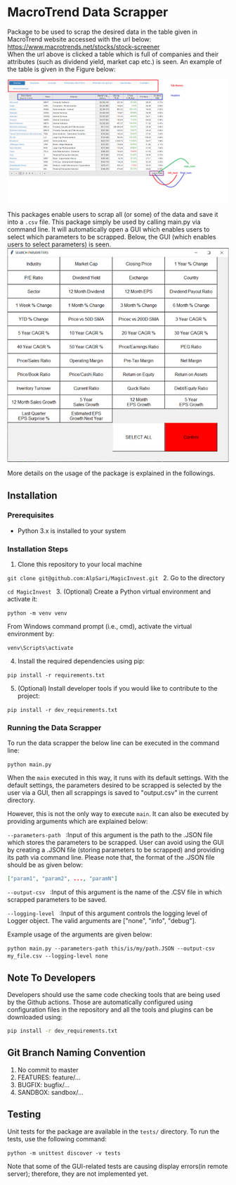 # MacroTrend Data Scrapper

Package to be used to scrap the desired data in the table given in MacroTrend website accessed with the url below: <br />
https://www.macrotrends.net/stocks/stock-screener
<br />
When the url above is clicked a table which is full of companies 
and their attributes (such as dividend yield, market cap etc.) is seen.
An example of the table is given in the Figure below:

![alt text](readme_images/tableExplainer.png)


This packages enable users to scrap all (or some) of the data 
and save it into a `.csv` file. This package simply be used by
calling main.py via command line. It will automatically open a GUI 
which enables users to select which parameters to be scrapped. 
Below, the GUI (which enables users to select
parameters) is seen.
![alt text](readme_images/parameterGUI.PNG)


More details on the usage of the package is explained in the followings.

## Installation

### Prerequisites

- Python 3.x is installed to your system

### Installation Steps

1. Clone this repository to your local machine

` git clone git@github.com:AlpSari/MagicInvest.git 
 `
2. Go to the directory

`cd MagicInvest
`
3. (Optional) Create a Python virtual environment and activate it:

`python -m venv venv
`

From Windows command prompt (i.e., cmd), activate the virtual environment by:

`venv\Scripts\activate
`

4. Install the required dependencies using pip:

`pip install -r requirements.txt
`

5. (Optional) Install developer tools if you would like to contribute to the project:

`pip install -r dev_requirements.txt
`

### Running the Data Scrapper

To run the data scrapper the below line can be executed in the command line:

`python main.py
`

When the `main` executed in this way, it runs with its default settings. With the default settings, the parameters desired to be scrapped is selected by the user via a GUI, then all scrappings is saved to "output.csv" in the current directory.  

However, this is not the only way to execute `main`. It can also be executed by providing arguments which are explained below:

`--parameters-path
`
 :Input of this argument is the path to the .JSON file 
which stores the parameters to be scrapped. 
User can avoid using the GUI by creating a .JSON file 
(storing parameters to be scrapped) and providing 
its path via command line. Please note that, the format of the .JSON file should
be as given below:

```json
["param1", "param2", ..., "paramN"]
```



`--output-csv
`
 :Input of this argument is the name of the .CSV file in which scrapped parameters to be saved.

`--logging-level
`
:Input of this argument controls the logging level of Logger object. The valid arguments are ["none", "info", "debug"].


Example usage of the arguments are given below:

`python main.py --parameters-path this/is/my/path.JSON --output-csv my_file.csv --logging-level none
`
## Note To Developers

Developers should use the same code checking tools that are being used by the Github actions. Those are automatically configured using configuration files in the repository and all the tools and plugins can be downloaded using:

```bash
pip install -r dev_requirements.txt
```

## Git Branch Naming Convention

1. No commit to master
2. FEATURES: feature/...
3. BUGFIX: bugfix/...
4. SANDBOX: sandbox/...

## Testing

Unit tests for the package are available in the `tests/` directory. To run the tests, use the following command:

`python -m unittest discover -v tests`

Note that some of the GUI-related tests are causing display errors(in remote server); therefore, they are not implemented yet.
